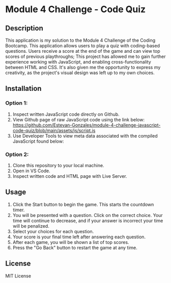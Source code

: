 # Module 4 Challenge - Code Quiz

## Description

This application is my solution to the Module 4 Challenge of the Coding Bootcamp.
This application allows users to play a quiz with coding-based questions. Users receive a score at the end of the game and can view top scores of previous playthroughs;
This project has allowed me to gain further experience working with JavaScript, and enabling cross-functionality between HTML and CSS. It's also given me the opportunity to express my creativity, as the project's visual design was left up to my own choices.

## Installation

### Option 1:
1. Inspect written JavaScript code directly on Github.
2. View Github page of raw JavaScript code using the link below:
   https://github.com/Estevan-Gonzales/module-4-challenge-javascript-code-quiz/blob/main/assets/js/script.js
4. Use Developer Tools to view meta data associated with the compiled JavaScript found below:      

### Option 2:
1. Clone this repository to your local machine.
2. Open in VS Code.
3. Inspect written code and HTML page with Live Server.

## Usage

1. Click the Start button to begin the game. This starts the countdown timer.
2. You will be presented with a question. Click on the correct choice. Your time will continue to decrease, and if your answer is incorrect your time will be penalized.
3. Select your choices for each question.
4. Your score is your final time left after answering each question.
5. After each game, you will be shown a list of top scores.
6. Press the "Go Back" button to restart the game at any time.

   
## License

MIT License
